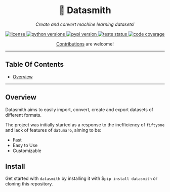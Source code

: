 
<p align="center">
    <h1 align="center">🔨 Datasmith</h1>
    <p align="center">
        <i>Create and convert machine learning datasets!</i>
    </p>
</p>

<p align="center">
    <a href="https://choosealicense.com/licenses/mit/" target="_blank">
        <img alt="license" src="https://img.shields.io/github/license/nmichlo/datasmith?style=flat-square&color=lightgrey"/>
    </a>
    <a href="https://pypi.org/project/datasmith" target="_blank">
        <img alt="python versions" src="https://img.shields.io/pypi/pyversions/datasmith?style=flat-square"/>
    </a>
    <a href="https://pypi.org/project/datasmith" target="_blank">
        <img alt="pypi version" src="https://img.shields.io/pypi/v/datasmith?style=flat-square&color=blue"/>
    </a>
    <a href="https://github.com/nmichlo/datasmith/actions?query=workflow%3Atest">
        <img alt="tests status" src="https://img.shields.io/github/workflow/status/nmichlo/datasmith/test?label=tests&style=flat-square"/>
    </a>
    <a href="https://codecov.io/gh/nmichlo/datasmith/">
        <img alt="code coverage" src="https://img.shields.io/codecov/c/gh/nmichlo/datasmith?token=86IZK3J038&style=flat-square"/>
    </a>
</p>

<p align="center">
    <p align="center">
        <a href="https://github.com/nmichlo/datasmith/issues/new/choose">Contributions</a> are welcome!
    </p>
</p>

----------------------

## Table Of Contents

- [Overview](#overview)

----------------------

## Overview

Datasmith aims to easily import, convert, create and export datasets of different formats.

The project was initially started as a response to the inefficiency
of `fiftyone` and lack of features of `datumaro`, aiming to be:
- Fast
- Easy to Use
- Customizable

## Install

Get started with `datasmith` by installing it with $`pip install datasmith` or cloning this repository.
